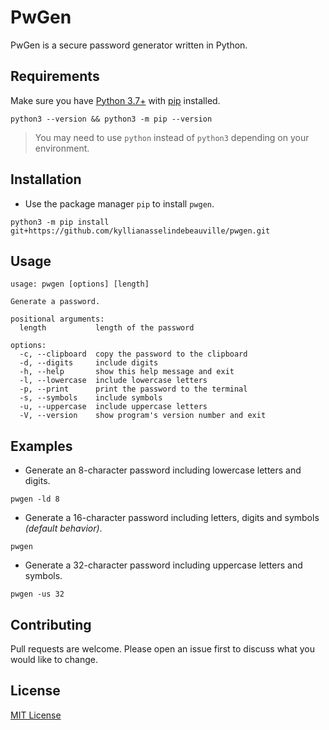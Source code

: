# PwGen

PwGen is a secure password generator written in Python.

## Requirements

Make sure you have [Python 3.7+](https://www.python.org/downloads/) with [pip](https://pip.pypa.io/en/stable/installation/) installed.

```shell
python3 --version && python3 -m pip --version
```

> You may need to use `python` instead of `python3` depending on your environment.

## Installation

- Use the package manager `pip` to install `pwgen`.

```shell
python3 -m pip install git+https://github.com/kyllianasselindebeauville/pwgen.git
```

## Usage

```
usage: pwgen [options] [length]

Generate a password.

positional arguments:
  length           length of the password

options:
  -c, --clipboard  copy the password to the clipboard
  -d, --digits     include digits
  -h, --help       show this help message and exit
  -l, --lowercase  include lowercase letters
  -p, --print      print the password to the terminal
  -s, --symbols    include symbols
  -u, --uppercase  include uppercase letters
  -V, --version    show program's version number and exit
```

## Examples

- Generate an 8-character password including lowercase letters and digits.

```shell
pwgen -ld 8
```

- Generate a 16-character password including letters, digits and symbols *(default behavior)*.

```shell
pwgen
```

- Generate a 32-character password including uppercase letters and symbols.

```shell
pwgen -us 32
```

## Contributing

Pull requests are welcome. Please open an issue first to discuss what you would like to change.

## License

[MIT License](LICENSE)
